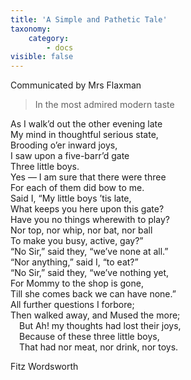 ```yaml
---
title: 'A Simple and Pathetic Tale'
taxonomy:
    category:
        - docs
visible: false
---
```


<div class="author">Communicated by Mrs Flaxman</div>

> In the most admired modern taste

As I walk’d out the other evening late  
My mind in thoughtful serious state,  
Brooding o’er inward joys,  
I saw upon a five-barr’d gate  
Three little boys.  
Yes — I am sure that there were three  
For each of them did bow to me.  
Said I, “My little boys ’tis late,  
What keeps you here upon this gate?  
Have you no things wherewith to play?  
Nor top, nor whip, nor bat, nor ball  
To make you busy, active, gay?”  
“No Sir,” said they, “we’ve none at all.”  
“Nor anything,” said I, “to eat?”  
“No Sir,” said they, “we’ve nothing yet,  
For Mommy to the shop is gone,  
Till she comes back we can have none.”  
All further questions I forbore;  
Then walked away, and Mused the more;  
&emsp;But Ah! my thoughts had lost their joys,  
&emsp;Because of these three little boys,  
&emsp;That had nor meat, nor drink, nor toys.  
  
Fitz Wordsworth